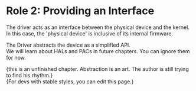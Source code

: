 # Role 2: Providing an Interface

The driver acts as an interface between the physical device and the kernel.  
In this case, the 'physical device' is inclusive of its internal firmware.  


The Driver abstracts the device as a simplified API.  
We will learn about HALs and PACs in future chapters. You can ignore them for now.  

{this is an unfinished chapter. Abstraction is an art. The author is still trying to find his rhythm.}  
{For devs with stable styles, you can edit this page.}  



